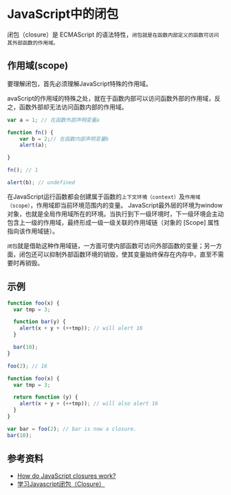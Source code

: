 # JavaScript中的闭包

闭包（closure）是 ECMAScript 的语法特性，`闭包就是在函数内部定义的函数可访问其外部函数的作用域。`

## 作用域(scope)
要理解闭包，首先必须理解JavaScript特殊的作用域。

avaScript的作用域的特殊之处，就在于函数内部可以访问函数外部的作用域，反之，函数外部却无法访问函数内部的作用域。

```javascript
var a = 1; // 在函数外部声明变量a

function fn() {
	var b = 2;// 在函数内部声明变量b
	alert(a);

}

fn(); // 1

alert(b); // undefined
```
在JavaScript运行函数都会创建属于函数的`上下文环境（context）`及`作用域（scope）`，作用域即当前环境范围内的变量。
JavaScript最外层的环境为window对象，也就是全局作用域所在的环境。当执行到下一级环境时，下一级环境会主动包含上一级的作用域，最终形成一级一级关联的作用域链（对象的 [Scope] 属性指向该作用域链）。

`闭包`就是借助这种作用域链，一方面可使内部函数可访问外部函数的变量；另一方面，闭包还可以抑制外部函数环境的销毁，使其变量始终保存在内存中，直至不需要时再销毁。

## 示例

```javascript
function foo(x) {
  var tmp = 3;

  function bar(y) {
    alert(x + y + (++tmp)); // will alert 16
  }

  bar(10);
}

foo(2); // 16
```

```javascript
function foo(x) {
  var tmp = 3;

  return function (y) {
    alert(x + y + (++tmp)); // will also alert 16
  }
}

var bar = foo(2); // bar is now a closure.
bar(10);
```



## 参考资料
* [How do JavaScript closures work?](http://stackoverflow.com/questions/111102/how-do-javascript-closures-work)
* [学习Javascript闭包（Closure）](http://www.ruanyifeng.com/blog/2009/08/learning_javascript_closures.html)